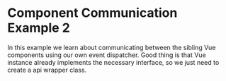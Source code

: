 # Component Communication Example 2

In this example we learn about communicating between the sibling Vue components using our own event dispatcher. Good thing is that Vue instance already implements the necessary interface, so we just need to create a api wrapper class.